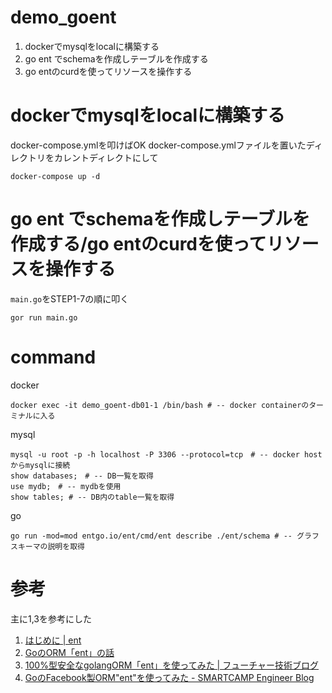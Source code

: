 # demo_goent
1. dockerでmysqlをlocalに構築する
2. go ent でschemaを作成しテーブルを作成する
3. go entのcurdを使ってリソースを操作する

# dockerでmysqlをlocalに構築する
docker-compose.ymlを叩けばOK
docker-compose.ymlファイルを置いたディレクトリをカレントディレクトにして
```
docker-compose up -d
```

# go ent でschemaを作成しテーブルを作成する/go entのcurdを使ってリソースを操作する
`main.go`をSTEP1-7の順に叩く
```
gor run main.go
```

# command

docker
```
docker exec -it demo_goent-db01-1 /bin/bash # -- docker containerのターミナルに入る
```

mysql
```
mysql -u root -p -h localhost -P 3306 --protocol=tcp　# -- docker hostからmysqlに接続
show databases;　# -- DB一覧を取得
use mydb;　# -- mydbを使用
show tables; # -- DB内のtable一覧を取得
```

go
```
go run -mod=mod entgo.io/ent/cmd/ent describe ./ent/schema # -- グラフスキーマの説明を取得
```

# 参考
主に1,3を参考にした
1. [はじめに \| ent](https://entgo.io/ja/docs/schema-def/)
2. [GoのORM「ent」の話](https://zenn.dev/masamiki/articles/83a8db3f132fcb1c48f0)
3. [100%型安全なgolangORM「ent」を使ってみた \| フューチャー技術ブログ](https://future-architect.github.io/articles/20210728a/)
4. [GoのFacebook製ORM"ent"を使ってみた \- SMARTCAMP Engineer Blog](https://tech.smartcamp.co.jp/entry/try-go-ent#%E3%82%B9%E3%82%AD%E3%83%BC%E3%83%9E%E3%81%AE%E5%AE%9A%E7%BE%A9)
